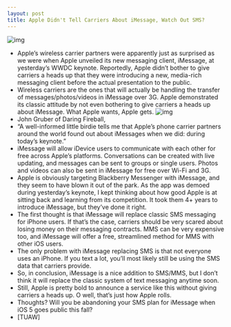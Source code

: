 ```yaml
---
layout: post
title: Apple Didn't Tell Carriers About iMessage, Watch Out SMS?
---
```

![img](http://media.idownloadblog.com/wp-content/uploads/2011/06/iMessage.jpeg)
* Apple’s wireless carrier partners were apparently just as surprised as we were when Apple unveiled its new messaging client, iMessage, at yesterday’s WWDC keynote. Reportedly, Apple didn’t bother to give carriers a heads up that they were introducing a new, media-rich messaging client before the actual presentation to the public.
* Wireless carriers are the ones that will actually be handling the transfer of messages/photos/videos in iMessage over 3G. Apple demonstrated its classic attitude by not even bothering to give carriers a heads up about iMessage. What Apple wants, Apple gets.
![img](http://media.idownloadblog.com/wp-content/uploads/2011/06/iMessage-banner-e1307483709620.jpeg)
* John Gruber of Daring Fireball,
* “A well-informed little birdie tells me that Apple’s phone carrier partners around the world found out about iMessages when we did: during today’s keynote.”
* iMessage will allow iDevice users to communicate with each other for free across Apple’s platforms. Conversations can be created with live updating, and messages can be sent to groups or single users. Photos and videos can also be sent in iMessage for free over Wi-Fi and 3G.
* Apple is obviously targeting Blackberry Messenger with iMessage, and they seem to have blown it out of the park. As the app was demoed during yesterday’s keynote, I kept thinking about how good Apple is at sitting back and learning from its competition. It took them 4+ years to introduce iMessage, but they’ve done it right.
* The first thought is that iMessage will replace classic SMS messaging for iPhone users. If that’s the case, carriers should be very scared about losing money on their messaging contracts. MMS can be very expensive too, and iMessage will offer a free, streamlined method for MMS with other iOS users.
* The only problem with iMessage replacing SMS is that not everyone uses an iPhone. If you text a lot, you’ll most likely still be using the SMS data that carriers provide.
* So, in conclusion, iMessage is a nice addition to SMS/MMS, but I don’t think it will replace the classic system of text messaging anytime soon.
* Still, Apple is pretty bold to announce a service like this without giving carriers a heads up. O well, that’s just how Apple rolls.
* Thoughts? Will you be abandoning your SMS plan for iMessage when iOS 5 goes public this fall?
* [TUAW]

